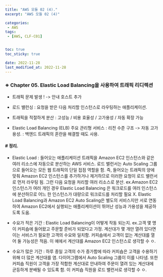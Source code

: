 ```yaml
---
title: "AWS 모듈 02 (4)."
excerpt: "AWS 모듈 02 (4)"

categories:
 - AWS
tags:
 - [AWS, CLF-C01]


toc: true
toc_sticky: true

date: 2022-11-28
last_modified_at: 2022-11-28
---
```


<!-- outline-start -->



###  ※ Chapter 05. Elastic Load Balancing을 사용하여 트래픽 리디렉션


- 트래픽 문제 발생 !
  -> 안내 호스트 추가


- 로드 밸런싱 : 요청을 받은 다음 처리할 인스턴스로 라우팅하는 애플리케이션.


- 트래픽을 적절하게 분산
 : 고성능 / 비용 효율성 / 고가용성 / 자동 확장 가능


- Elastic Load Balancing (ELB) 주요 관리형 서비스
 : 리전 수준 구조 -> 자동 고가용성.
 : 백엔드 트래픽의 혼란을 해결할 때도 사용.





#### # 정리.


- Elastic Load : 들어오는 애플리케이션 트래픽을 Amazon EC2 인스턴스와 같은 여러 리소스에 자동으로 분산하는 AWS 서비스. 로드 밸런서는 Auto Scaling 그룹으로 들어오는 모든 웹 트래픽의 단일 접점 역할을 함.
즉, 들어오는 트래픽의 양에 맞춰 Amazon EC2 인스턴스를 추가하거나 제거하므로 이러한 요청이 로드 밸런서로 먼저 라우팅 됨. 그런 다음 요청을 처리할 여러 리소스로 분산. ex.Amazon EC2 인스턴스가 여러 개인 경우 Elastic Load Balancing 은 워크로드를 여러 인스턴스에 분산하므로 어느 한 인스턴스가 대량으로 워크로드를 처리할 필요 X. Elastic Load Balancing과 Amazon EC2 Auto Scaling은 별도의 서비스지만 서로 연동하여 Amazon EC2에서 실행되는 애플리케이션이 뛰어난 성능과 가용성을 제공하도록 도움.


- 수요가 적은 기간 : Elastic Load Balancing이 어떻게 작동 되는지.
 ex.고객 몇 명이 커피숍에 들어왔고 주문할 준비가 되었다고 가정. 계산대가 몇 개만 열려 있다면 이는 서비스가 필요한 고객의 수요와 일치함. 커피숍에서 고객이 없는 계산대를 열어 둘 가능성은 적음. 이 예에서 계산대를 Amazon EC2 인스턴스로 생각할 수 ㅇ.


- 수요가 많은 기간 : 하루 종일 고객의 수가 증가함에 따라 커피숍은 고객을 수용하기 위해 더 많은 계산대를 염. 다이어그램에서 Auto Scaling 그룹이 이를 나타냄. 또한 커피숍 직원이 고객을 가장 적합한 계산대로 안내하여 주문이 열려 있는 계산대에 균등하게 분배될 수 있도록 함. 이 커피숍 직원을 로드 밸런서로 생각할 수 ㅇ.





